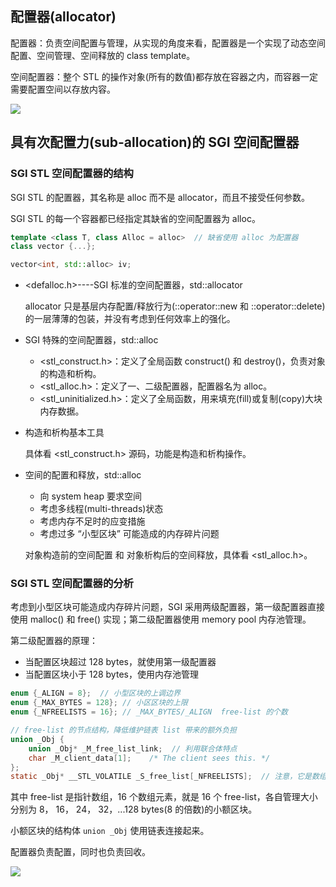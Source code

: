 ## 配置器(allocator)

配置器：负责空间配置与管理，从实现的角度来看，配置器是一个实现了动态空间配置、空间管理、空间释放的 class template。

空间配置器：整个 STL 的操作对象(所有的数值)都存放在容器之内，而容器一定需要配置空间以存放内容。

![](https://github.com/steveLauwh/SGI-STL/raw/master/The%20Annotated%20STL%20Sources%20V3.3/Other/allocator.PNG)

## 具有次配置力(sub-allocation)的 SGI 空间配置器

### SGI STL 空间配置器的结构

SGI STL 的配置器，其名称是 alloc 而不是 allocator，而且不接受任何参数。

SGI STL 的每一个容器都已经指定其缺省的空间配置器为 alloc。

```cpp
template <class T, class Alloc = alloc>  // 缺省使用 alloc 为配置器
class vector {...};

vector<int, std::alloc> iv; 
```

* <defalloc.h>----SGI 标准的空间配置器，std::allocator

  allocator 只是基层内存配置/释放行为(::operator::new 和 ::operator::delete)的一层薄薄的包装，并没有考虑到任何效率上的强化。

* SGI 特殊的空间配置器，std::alloc

  + <stl_construct.h>：定义了全局函数 construct() 和 destroy()，负责对象的构造和析构。 
  + <stl_alloc.h>：定义了一、二级配置器，配置器名为 alloc。
  + <stl_uninitialized.h>：定义了全局函数，用来填充(fill)或复制(copy)大块内存数据。

* 构造和析构基本工具

  具体看 <stl_construct.h> 源码，功能是构造和析构操作。

* 空间的配置和释放，std::alloc
  + 向 system heap 要求空间
  + 考虑多线程(multi-threads)状态
  + 考虑内存不足时的应变措施
  + 考虑过多 “小型区块” 可能造成的内存碎片问题

  对象构造前的空间配置 和 对象析构后的空间释放，具体看 <stl_alloc.h>。

### SGI STL 空间配置器的分析

考虑到小型区块可能造成内存碎片问题，SGI 采用两级配置器，第一级配置器直接使用 malloc() 和 free() 实现；第二级配置器使用 memory pool 内存池管理。

第二级配置器的原理：

* 当配置区块超过 128 bytes，就使用第一级配置器
* 当配置区块小于 128 bytes，使用内存池管理

```c
enum {_ALIGN = 8};  // 小型区块的上调边界
enum {_MAX_BYTES = 128}; // 小区区块的上限
enum {_NFREELISTS = 16}; // _MAX_BYTES/_ALIGN  free-list 的个数

// free-list 的节点结构，降低维护链表 list 带来的额外负担
union _Obj {
    union _Obj* _M_free_list_link;  // 利用联合体特点
    char _M_client_data[1];    /* The client sees this. */
};
static _Obj* __STL_VOLATILE _S_free_list[_NFREELISTS];  // 注意，它是数组，每个数组元素包含若干相等的小额区块
```

其中 free-list 是指针数组，16 个数组元素，就是 16 个 free-list，各自管理大小分别为 8， 16， 24， 32，...128 bytes(8 的倍数)的小额区块。

小额区块的结构体 `union _Obj` 使用链表连接起来。

配置器负责配置，同时也负责回收。

![](https://github.com/steveLauwh/SGI-STL/raw/master/The%20Annotated%20STL%20Sources%20V3.3/Other/allocator_memorypool.PNG)

